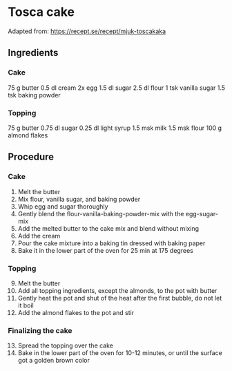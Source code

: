 # Tosca cake
Adapted from: https://recept.se/recept/mjuk-toscakaka
## Ingredients
### Cake
75 g butter
0.5 dl cream
2x egg
1.5 dl sugar
2.5 dl flour
1 tsk vanilla sugar
1.5 tsk baking powder
### Topping
75 g butter
0.75 dl sugar
0.25 dl light syrup
1.5 msk milk
1.5 msk flour
100 g almond flakes
## Procedure
### Cake
1. Melt the butter
2. Mix flour, vanilla sugar, and baking powder
3. Whip egg and sugar thoroughly
4. Gently blend the flour-vanilla-baking-powder-mix with the egg-sugar-mix
5. Add the melted butter to the cake mix and blend without mixing
6. Add the cream
7. Pour the cake mixture into a baking tin dressed with baking paper
8. Bake it in the lower part of the oven for 25 min at 175 degrees
### Topping
9. Melt the butter
10. Add all topping ingredients, except the almonds, to the pot with butter
11. Gently heat the pot and shut of the heat after the first bubble, do not let it boil
12. Add the almond flakes to the pot and stir
### Finalizing the cake
13. Spread the topping over the cake
14. Bake in the lower part of the oven for 10-12 minutes, or until the surface got a golden brown color
